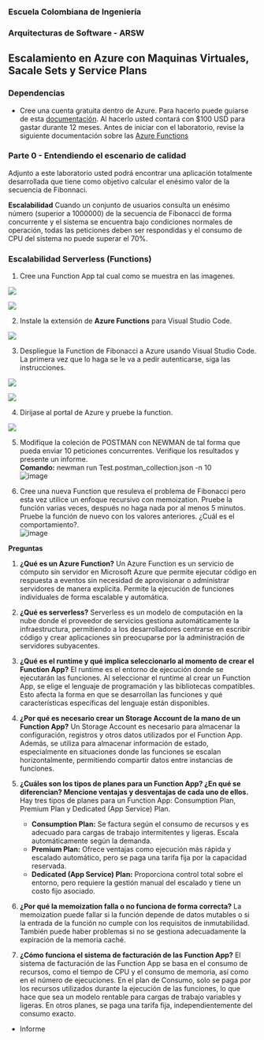 ### Escuela Colombiana de Ingeniería
### Arquitecturas de Software - ARSW

## Escalamiento en Azure con Maquinas Virtuales, Sacale Sets y Service Plans

### Dependencias
* Cree una cuenta gratuita dentro de Azure. Para hacerlo puede guiarse de esta [documentación](https://azure.microsoft.com/es-es/free/students/). Al hacerlo usted contará con $100 USD para gastar durante 12 meses.
Antes de iniciar con el laboratorio, revise la siguiente documentación sobre las [Azure Functions](https://www.c-sharpcorner.com/article/an-overview-of-azure-functions/)

### Parte 0 - Entendiendo el escenario de calidad

Adjunto a este laboratorio usted podrá encontrar una aplicación totalmente desarrollada que tiene como objetivo calcular el enésimo valor de la secuencia de Fibonnaci.

**Escalabilidad**
Cuando un conjunto de usuarios consulta un enésimo número (superior a 1000000) de la secuencia de Fibonacci de forma concurrente y el sistema se encuentra bajo condiciones normales de operación, todas las peticiones deben ser respondidas y el consumo de CPU del sistema no puede superar el 70%.

### Escalabilidad Serverless (Functions)

1. Cree una Function App tal cual como se muestra en las  imagenes.

![](images/part3/part3-function-config.png)

![](images/part3/part3-function-configii.png)

2. Instale la extensión de **Azure Functions** para Visual Studio Code.

![](images/part3/part3-install-extension.png)

3. Despliegue la Function de Fibonacci a Azure usando Visual Studio Code. La primera vez que lo haga se le va a pedir autenticarse, siga las instrucciones.

![](images/part3/part3-deploy-function-1.png)

![](images/part3/part3-deploy-function-2.png)

4. Dirijase al portal de Azure y pruebe la function.

![](images/part3/part3-test-function.png)

5. Modifique la coleción de POSTMAN con NEWMAN de tal forma que pueda enviar 10 peticiones concurrentes. Verifique los resultados y presente un informe. \
   **Comando:** newman run Test.postman_collection.json -n 10 \
   ![image](https://github.com/Tianrojas/Lab10-ARSW_LOAD-BALANCING_AZURE_II/assets/62759668/86a6d460-6058-4da2-8576-aff9b4a5e6a4) 

7. Cree una nueva Function que resuleva el problema de Fibonacci pero esta vez utilice un enfoque recursivo con memoization. Pruebe la función varias veces, después no haga nada por al menos 5 minutos. Pruebe la función de nuevo con los valores anteriores. ¿Cuál es el comportamiento?. \
   ![image](https://github.com/Tianrojas/Lab10-ARSW_LOAD-BALANCING_AZURE_II/assets/62759668/ba4f3eab-3412-40c1-ac6e-c7c42da6ff5b)

**Preguntas**

1. **¿Qué es un Azure Function?**
   Un Azure Function es un servicio de cómputo sin servidor en Microsoft Azure que permite ejecutar código en respuesta a eventos sin necesidad de aprovisionar o administrar servidores de manera explícita. Permite la ejecución de funciones individuales de forma escalable y automática.

2. **¿Qué es serverless?**
   Serverless es un modelo de computación en la nube donde el proveedor de servicios gestiona automáticamente la infraestructura, permitiendo a los desarrolladores centrarse en escribir código y crear aplicaciones sin preocuparse por la administración de servidores subyacentes.

3. **¿Qué es el runtime y qué implica seleccionarlo al momento de crear el Function App?**
   El runtime es el entorno de ejecución donde se ejecutarán las funciones. Al seleccionar el runtime al crear un Function App, se elige el lenguaje de programación y las bibliotecas compatibles. Esto afecta la forma en que se desarrollan las funciones y qué características específicas del lenguaje están disponibles.

4. **¿Por qué es necesario crear un Storage Account de la mano de un Function App?**
   Un Storage Account es necesario para almacenar la configuración, registros y otros datos utilizados por el Function App. Además, se utiliza para almacenar información de estado, especialmente en situaciones donde las funciones se escalan horizontalmente, permitiendo compartir datos entre instancias de funciones.

5. **¿Cuáles son los tipos de planes para un Function App? ¿En qué se diferencian? Mencione ventajas y desventajas de cada uno de ellos.**
   Hay tres tipos de planes para un Function App: Consumption Plan, Premium Plan y Dedicated (App Service) Plan.
   - **Consumption Plan:** Se factura según el consumo de recursos y es adecuado para cargas de trabajo intermitentes y ligeras. Escala automáticamente según la demanda.
   - **Premium Plan:** Ofrece ventajas como ejecución más rápida y escalado automático, pero se paga una tarifa fija por la capacidad reservada.
   - **Dedicated (App Service) Plan:** Proporciona control total sobre el entorno, pero requiere la gestión manual del escalado y tiene un costo fijo asociado.

6. **¿Por qué la memoization falla o no funciona de forma correcta?**
   La memoization puede fallar si la función depende de datos mutables o si la entrada de la función no cumple con los requisitos de inmutabilidad. También puede haber problemas si no se gestiona adecuadamente la expiración de la memoria caché.

7. **¿Cómo funciona el sistema de facturación de las Function App?**
   El sistema de facturación de las Function App se basa en el consumo de recursos, como el tiempo de CPU y el consumo de memoria, así como en el número de ejecuciones. En el plan de Consumo, solo se paga por los recursos utilizados durante la ejecución de las funciones, lo que hace que sea un modelo rentable para cargas de trabajo variables y ligeras. En otros planes, se paga una tarifa fija, independientemente del consumo exacto.

* Informe
